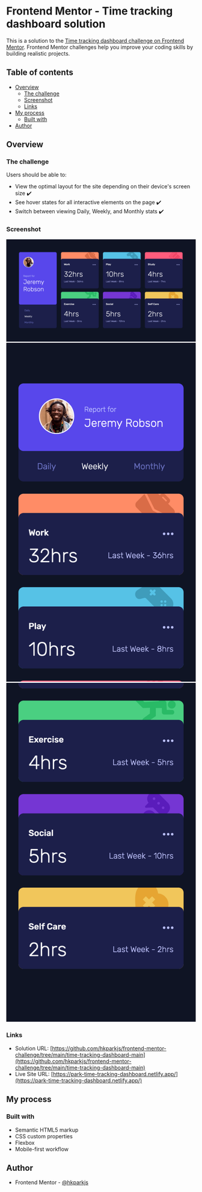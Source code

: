 # Frontend Mentor - Time tracking dashboard solution

This is a solution to the [Time tracking dashboard challenge on Frontend Mentor](https://www.frontendmentor.io/challenges/time-tracking-dashboard-UIQ7167Jw). Frontend Mentor challenges help you improve your coding skills by building realistic projects. 

## Table of contents

- [Overview](#overview)
  - [The challenge](#the-challenge)
  - [Screenshot](#screenshot)
  - [Links](#links)
- [My process](#my-process)
  - [Built with](#built-with)
- [Author](#author)

## Overview

### The challenge

Users should be able to:

- View the optimal layout for the site depending on their device's screen size ✔️
- See hover states for all interactive elements on the page ✔️
- Switch between viewing Daily, Weekly, and Monthly stats ✔️

### Screenshot

![](./screenshot-desktop.png)
![](./screenshot-mobile-1.png)
![](./screenshot-mobile-2.png)

### Links

- Solution URL: [https://github.com/hkparkjs/frontend-mentor-challenge/tree/main/time-tracking-dashboard-main](https://github.com/hkparkjs/frontend-mentor-challenge/tree/main/time-tracking-dashboard-main)
- Live Site URL: [https://park-time-tracking-dashboard.netlify.app/](https://park-time-tracking-dashboard.netlify.app/)

## My process

### Built with

- Semantic HTML5 markup
- CSS custom properties
- Flexbox
- Mobile-first workflow

## Author

- Frontend Mentor - [@hkparkjs](https://www.frontendmentor.io/profile/hkparkjs)